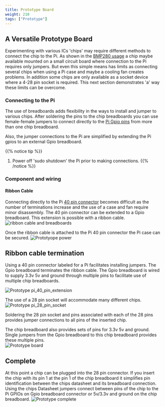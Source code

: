```yaml
---
title: Prototype Board
weight: 210
tags: ["Prototype"]
---
```


## A Versatile Prototype Board

Experimenting with various ICs 'chips' may require different methods to connect
the chip to the Pi.  As shown in the [BMP280 usage](/examples/communityimplementation/bmp280/) 
a chip maybe available mounted on a small circuit board where connection to the Pi 
requires only jumpers. But even this simple means has limits as connecting several
chips when using a Pi case and maybe a cooling fan creates problems. In addition 
some chips are only available as a socket device where a 4-28 pin socket is 
required. This next section demonstrates 'a' way these limits can be overcome.

### Connecting to the Pi

The use of breadboards adds flexibility in the ways to install and jumper to various
chips. After soldering the pins to the chip breadboards you can use female-female 
jumpers to connect directly to the [Pi Gpio pins](/assets/examples/community/prototype/proto_pi_cana_card.png)
 from more than one chip breadboard.

Also, the jumper connections to the Pi are simplified by extending the Pi 
gpios to an external Gpio breadboard.

{{% notice tip %}}
1. Power off 'sudo shutdown' the Pi prior to making connections.
   {{% /notice %}}

### Component and wiring

#### Ribbon Cable

Connecting directly to the Pi [40 pin connector](/assets/examples/community/prototype/proto_pi_cana_card.png) becomes difficult as the number of 
terminations increase and the use of a case and fan require minor disassembly. The
40 pin connector can be extended to a Gpio breadboard. This extension is 
possible with a ribbon cable.
![ribbon cable and breadboards](/assets/examples/community/prototype/proto_flatcable_breadboard.png)

Once the ribbon cable is attached to the Pi 40 pin connector the Pi case can be secured.
![Prototyope power](/assets/examples/community/prototype/proto_pi_w_cable.png)

## Ribbon cable termination

Using a 40 pin connector labeled for a Pi facilitates installing jumpers. The 
Gpio breadboard terminates the ribbon cable. The Gpio breadboard is wired to supply 
3.3v 5v and ground through multiple pins to facilitate use of multiple chip 
breadboards.

![Prototype pi_40_pin_extension](/assets/examples/community/prototype/proto_40_connector.png)

The use of a 28 pin socket will accommodate many different chips.
![Prototype pi_28_pin_socket](/assets/examples/community/prototype/proto_28Pin_socket.png)

Soldering the 28 pin socket and pins associated with each of the 28 pins provides 
jumper connections to all pins of the inserted chip. 

The chip breadboard also provides sets of pins for 3.3v 5v and ground. Single jumpers 
from the Gpio breadboard to this chip breadboard provides these multiple pins.  
![Prototype board](/assets/examples/community/prototype/proto_28pin_mounted.png)

## Complete 

At this point a chip can be plugged into the 28 pin connector. If you insert
the chip with its pin 1 at the pin 1 of the chip breadboard it simplifies pin 
identification between the chips datasheet and its breadboard connection. 
Using the chips Datasheet jumpers connect between pins of the chip to the Pi 
GPIOs on Gpio breadboard connector or 5v/3.3v and ground on the chip breadboard. 
![Prototype complete](/assets/examples/community/prototype/proto_complete.png)












